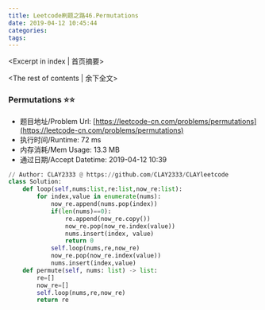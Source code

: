 ```yaml
---
title: Leetcode刷题之路46.Permutations
date: 2019-04-12 10:45:44
categories:
tags:
---
```


<Excerpt in index | 首页摘要> 



<!-- more -->

<The rest of contents | 余下全文>



### Permutations ⭐️⭐️

- 题目地址/Problem Url: [https://leetcode-cn.com/problems/permutations](https://leetcode-cn.com/problems/permutations)
- 执行时间/Runtime: 72 ms 
- 内存消耗/Mem Usage: 13.3 MB
- 通过日期/Accept Datetime: 2019-04-12 10:39

```python
// Author: CLAY2333 @ https://github.com/CLAY2333/CLAYleetcode
class Solution:
    def loop(self,nums:list,re:list,now_re:list):
        for index,value in enumerate(nums):
            now_re.append(nums.pop(index))
            if(len(nums)==0):
                re.append(now_re.copy())
                now_re.pop(now_re.index(value))
                nums.insert(index, value)
                return 0
            self.loop(nums,re,now_re)
            now_re.pop(now_re.index(value))
            nums.insert(index,value)
    def permute(self, nums: list) -> list:
        re=[]
        now_re=[]
        self.loop(nums,re,now_re)
        return re

```

